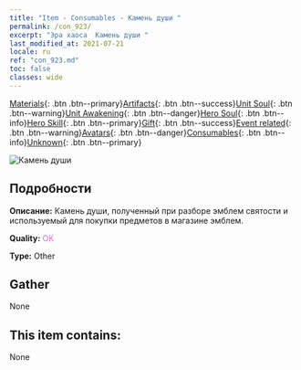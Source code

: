 ```yaml
---
title: "Item - Consumables - Камень души "
permalink: /con_923/
excerpt: "Эра хаоса  Камень души "
last_modified_at: 2021-07-21
locale: ru
ref: "con_923.md"
toc: false
classes: wide
---
```

 [Materials](/ItemsRU/){: .btn .btn--primary}[Artifacts](/ItemsRU/Artifacts/){: .btn .btn--success}[Unit Soul](/ItemsRU/UnitSoul/){: .btn .btn--warning}[Unit Awakening](/ItemsRU/UnitAwakening/){: .btn .btn--danger}[Hero Soul](/ItemsRU/HeroSoul/){: .btn .btn--info}[Hero Skill](/ItemsRU/HeroSkill/){: .btn .btn--primary}[Gift](/ItemsRU/Gift/){: .btn .btn--success}[Event related](/ItemsRU/Events/){: .btn .btn--warning}[Avatars](/ItemsRU/Avatars/){: .btn .btn--danger}[Consumables](/ItemsRU/Consumables/){: .btn .btn--info}[Unknown](/ItemsRU/Unknown/){: .btn .btn--primary}

 ![Камень души ](/images/t/i_40011.png)

## Подробности
 **Описание:** Камень души, полученный при разборе эмблем святости и используемый для покупки предметов в магазине эмблем.

 **Quality:** <span style="color: #DA70D6">OK</span>

 **Type:** Other

## Gather

  None

## This item contains:

  None

